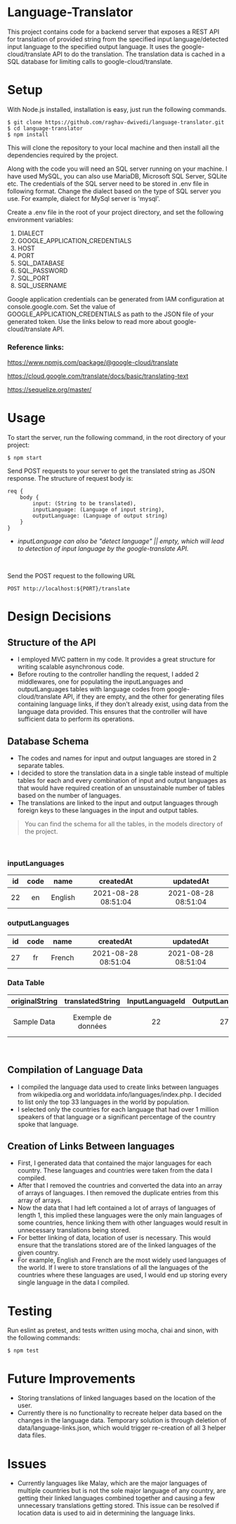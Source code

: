 # Language-Translator

This project contains code for a backend server that exposes a REST API for translation of provided string from the specified input language/detected input language to the specified output language. It uses the google-cloud/translate API to do the translation. The translation data is cached in a SQL database for limiting calls to google-cloud/translate.

# Setup

With Node.js installed, installation is easy, just run the following commands.

```
$ git clone https://github.com/raghav-dwivedi/language-translator.git
$ cd language-translator
$ npm install
```

This will clone the repository to your local machine and then install all the dependencies required by the project.

Along with the code you will need an SQL server running on your machine. I have used MySQL, you can also use MariaDB, Microsoft SQL Server, SQLite etc. The credentials of the SQL server need to be stored in .env file in following format. Change the dialect based on the type of SQL server you use. For example, dialect for MySql server is 'mysql'.

Create a .env file in the root of your project directory, and set the following environment variables:

1. DIALECT
2. GOOGLE_APPLICATION_CREDENTIALS
3. HOST
4. PORT
5. SQL_DATABASE
6. SQL_PASSWORD
7. SQL_PORT
8. SQL_USERNAME

Google application credentials can be generated from IAM configuration at console.google.com. Set the value of GOOGLE_APPLICATION_CREDENTIALS as path to the JSON file of your generated token. Use the links below to read more about google-cloud/translate API.

### Reference links:

https://www.npmjs.com/package/@google-cloud/translate

https://cloud.google.com/translate/docs/basic/translating-text

https://sequelize.org/master/

# Usage

To start the server, run the following command, in the root directory of your project:

```
$ npm start
```

Send POST requests to your server to get the translated string as JSON response. The structure of request body is:

```
req {
    body {
        input: (String to be translated),
        inputLanguage: (Language of input string),
        outputLanguage: (Language of output string)
    }
}
```

- _inputLanguage can also be "detect language" || empty, which will lead to detection of input language by the google-translate API._

&nbsp;

Send the POST request to the following URL

```
POST http://localhost:${PORT}/translate
```

# Design Decisions

## Structure of the API

- I employed MVC pattern in my code. It provides a great structure for writing scalable asynchronous code.
- Before routing to the controller handling the request, I added 2 middlewares, one for populating the inputLanguages and outputLanguages tables with language codes from google-cloud/translate API, if they are empty, and the other for generating files containing language links, if they don't already exist, using data from the language data provided. This ensures that the controller will have sufficient data to perform its operations.

## Database Schema

- The codes and names for input and output languages are stored in 2 separate tables.
- I decided to store the translation data in a single table instead of multiple tables for each and every combination of input and output languages as that would have required creation of an unsustainable number of tables based on the number of languages.
- The translations are linked to the input and output languages through foreign keys to these languages in the input and output tables.

> You can find the schema for all the tables, in the models directory of the project.

&nbsp;

### **inputLanguages**

| id  | code |  name   |      createdAt      |      updatedAt      |
| :-: | :--: | :-----: | :-----------------: | :-----------------: |
| 22  |  en  | English | 2021-08-28 08:51:04 | 2021-08-28 08:51:04 |

### **outputLanguages**

| id  | code |  name  |      createdAt      |      updatedAt      |
| :-: | :--: | :----: | :-----------------: | :-----------------: |
| 27  |  fr  | French | 2021-08-28 08:51:04 | 2021-08-28 08:51:04 |

### **Data Table**

| originalString |  translatedString  | InputLanguageId | OutputLanguageId |      createdAt      |      updatedAt      |
| :------------: | :----------------: | :-------------: | :--------------: | :-----------------: | :-----------------: |
|  Sample Data   | Exemple de données |       22        |        27        | 2021-08-28 12:09:12 | 2021-08-28 12:09:12 |

&nbsp;

## Compilation of Language Data

- I compiled the language data used to create links between languages from wikipedia.org and worlddata.info/languages/index.php. I decided to list only the top 33 languages in the world by population.
- I selected only the countries for each language that had over 1 million speakers of that language or a significant percentage of the country spoke that language.

## Creation of Links Between languages

- First, I generated data that contained the major languages for each country. These languages and countries were taken from the data I compiled.
- After that I removed the countries and converted the data into an array of arrays of languages. I then removed the duplicate entries from this array of arrays.
- Now the data that I had left contained a lot of arrays of languages of length 1, this implied these languages were the only main languages of some countries, hence linking them with other languages would result in unnecessary translations being stored.
- For better linking of data, location of user is necessary. This would ensure that the translations stored are of the linked languages of the given country.
- For example, English and French are the most widely used languages of the world. If I were to store translations of all the languages of the countries where these languages are used, I would end up storing every single language in the data I compiled.

# Testing

Run eslint as pretest, and tests written using mocha, chai and sinon, with the following commands:

```
$ npm test
```

# Future Improvements

- Storing translations of linked languages based on the location of the user.
- Currently there is no functionality to recreate helper data based on the changes in the language data. Temporary solution is through deletion of data/language-links.json, which would trigger re-creation of all 3 helper data files.

# Issues

- Currently languages like Malay, which are the major languages of multiple countries but is not the sole major language of any country, are getting their linked languages combined together and causing a few unnecessary translations getting stored. This issue can be resolved if location data is used to aid in determining the language links.
